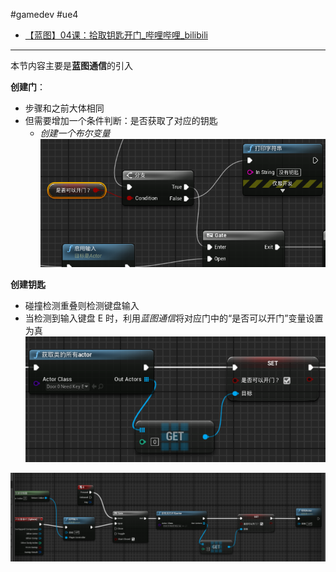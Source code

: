 #gamedev  #ue4 
- [【蓝图】04课：拾取钥匙开门\_哔哩哔哩\_bilibili](https://www.bilibili.com/video/BV164411Y732?t=7.5&p=33)
---

本节内容主要是**蓝图通信**的引入

**创建门**：
- 步骤和之前大体相同
- 但需要增加一个条件判断：是否获取了对应的钥匙
	- *创建一个布尔变量*
![](img/Pasted%20image%2020240113212938.png)

**创建钥匙**
- 碰撞检测重叠则检测键盘输入
- 当检测到输入键盘 E 时，利用*蓝图通信*将对应门中的“是否可以开门”变量设置为真
![](img/Pasted%20image%2020240113213102.png)


![](img/Pasted%20image%2020240113213143.png)

